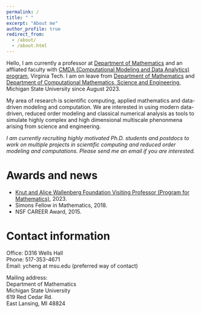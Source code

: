 ```yaml
---
permalink: /
title: " " 
excerpt: "About me"
author_profile: true
redirect_from: 
  - /about/
  - /about.html
---
```




Hello, I am currently a professor at [Department of Mathematics](https://math.vt.edu/) and an affliated faculty with [CMDA (Computational Modeling and Data Analytics) program](https://data.science.vt.edu/programs/cmda.html), Virginia Tech. I am on leave from [Department of Mathematics](https://math.msu.edu/) and [Department of Computational Mathematics, Science and Engineering](https://cmse.msu.edu/), Michigan State University since August 2023. 

My area of research is scientific computing, applied mathematics and data-driven modeling and computation. We are interested in using modern data-driven, reduced order modeling and classical numerical analysis as tools to simulate highly complex and high dimensional multiscale phenonmena arising from science and engineering. 

*I am currently recruiting highly motivated Ph.D. students and postdocs to work on multiple projects in scientific computing and reduced order modeling and computations. Please send me an email if you are interested.*



# Awards and news
* [Knut and Alice Wallenberg Foundation Visiting Professor (Program for Mathematics)](https://kaw.wallenberg.org/en/yingda-cheng), 2023. 
* Simons Fellow in Mathematics, 2018.
* NSF CAREER Award, 2015.


# Contact information

Office: D316 Wells Hall  
Phone: 517-353-4671  
Email: ycheng at msu.edu (preferred way of contact)

Mailing address:\
Department of Mathematics\
Michigan State University\
619 Red Cedar Rd.\
East Lansing, MI 48824


